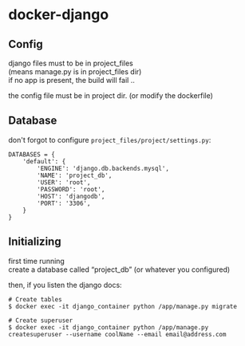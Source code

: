 # docker-django

## Config

django files must to be in project_files  
(means manage.py is in project_files dir)  
if no app is present, the build will fail ..  

the config file must be in project dir.
(or modify the dockerfile)

## Database

don't forgot to configure `project_files/project/settings.py`:
```
DATABASES = {
	'default': {
		'ENGINE': 'django.db.backends.mysql',
		'NAME': 'project_db',
		'USER': 'root',
		'PASSWORD': 'root',
		'HOST': 'djangodb',
		'PORT': '3306',
	}
}
```

## Initializing

first time running  
create a database called “project_db” (or whatever you configured)

then, if you listen the django docs:
```
# Create tables
$ docker exec -it django_container python /app/manage.py migrate

# Create superuser
$ docker exec -it django_container python /app/manage.py createsuperuser --username coolName --email email@address.com
```
